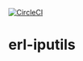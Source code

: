 [![CircleCI](https://circleci.com/gh/scrapinghub/erl-iputils.svg?style=svg)](https://circleci.com/gh/scrapinghub/erl-iputils)

# erl-iputils
